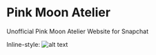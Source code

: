 # Pink Moon Atelier
Unofficial Pink Moon Atelier Website for Snapchat

Inline-style: 
![alt text](https://www.google.com/url?sa=i&url=https%3A%2F%2Fwww.pinkmoonatelier.com%2Fshop&psig=AOvVaw1_QNqLIMDMSea4PGUIWVT4&ust=1682408132619000&source=images&cd=vfe&ved=0CBAQjRxqFwoTCKjR8-yAwv4CFQAAAAAdAAAAABAE "Logo Title Text 1")

